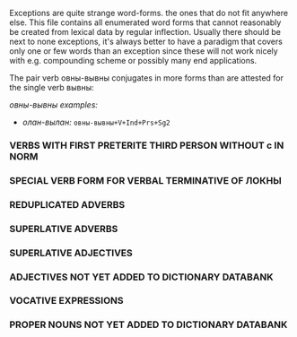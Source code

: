 Exceptions are quite strange word-forms. the ones that do not fit anywhere 
else. This file contains all enumerated word forms that cannot reasonably be
created from lexical data by regular inflection. Usually there should be next
to none exceptions, it's always better to have a paradigm that covers only
one or few words than an exception since these will not work nicely with e.g.
compounding scheme or possibly many end applications.


The pair verb овны-вывны conjugates in more forms than are attested for 
the single verb вывны:

*овны-вывны examples:*
* *олан-вылан:* `овны-вывны+V+Ind+Prs+Sg2`



### VERBS WITH FIRST PRETERITE THIRD PERSON WITHOUT с IN NORM 

### SPECIAL VERB FORM FOR VERBAL TERMINATIVE OF ЛОКНЫ 

### REDUPLICATED ADVERBS



### SUPERLATIVE ADVERBS

### SUPERLATIVE ADJECTIVES



### ADJECTIVES NOT YET ADDED TO DICTIONARY DATABANK



### VOCATIVE EXPRESSIONS


### PROPER NOUNS NOT YET ADDED TO DICTIONARY DATABANK




